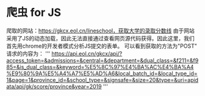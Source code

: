 # 爬虫 for JS
爬取的网站：https://gkcx.eol.cn/lineschool，获取大学的录取分数线
由于网站采用了JS的动态加载，因此无法直接通过查看网页源代码获得。因此这里，我们首先用chrome的开发者模式分析JS提交的表单。
可以看到获取的方法为"POST"
请求的内容为：
'''
https://api.eol.cn/gkcx/api/?access_token=&admissions=&central=&department=&dual_class=&f211=&f985=&is_dual_class=&keyword=%E5%8C%97%E4%BA%AC%E4%BA%A4%E9%80%9A%E5%A4%A7%E5%AD%A6&local_batch_id=&local_type_id=1&page=1&province_id=&school_type=&signsafe=&size=20&type=&uri=apidata/api/gk/score/province&year=2019
'''